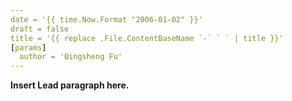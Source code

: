 ```yaml
---
date = '{{ time.Now.Format "2006-01-02" }}'
draft = false
title = '{{ replace .File.ContentBaseName `-` ` ` | title }}'
[params]
  author = 'Qingsheng Fu'
---
```


**Insert Lead paragraph here.**
